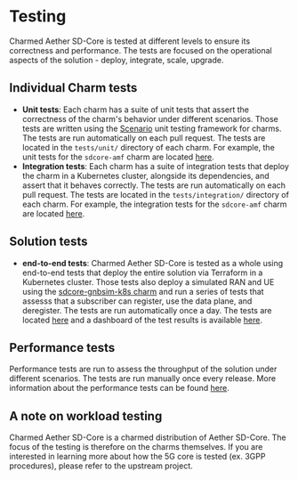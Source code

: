 # Testing

Charmed Aether SD-Core is tested at different levels to ensure its correctness and performance. The tests are focused on the operational aspects of the solution - deploy, integrate, scale, upgrade.

## Individual Charm tests

- **Unit tests**: Each charm has a suite of unit tests that assert the correctness of the charm's behavior under different scenarios. Those tests are written using the [Scenario](https://github.com/canonical/ops-scenario) unit testing framework for charms. The tests are run automatically on each pull request. The tests are located in the `tests/unit/` directory of each charm. For example, the unit tests for the `sdcore-amf` charm are located [here](https://github.com/canonical/sdcore-amf-k8s-operator/tree/main/tests/unit).
- **Integration tests**: Each charm has a suite of integration tests that deploy the charm in a Kubernetes cluster, alongside its dependencies, and assert that it behaves correctly. The tests are run automatically on each pull request. The tests are located in the `tests/integration/` directory of each charm. For example, the integration tests for the `sdcore-amf` charm are located [here](https://github.com/canonical/sdcore-amf-k8s-operator/tree/main/tests/integration).

## Solution tests

- **end-to-end tests**: Charmed Aether SD-Core is tested as a whole using end-to-end tests that deploy the entire solution via Terraform in a Kubernetes cluster. Those tests also deploy a simulated RAN and UE using the [sdcore-gnbsim-k8s charm](https://github.com/canonical/sdcore-gnbsim-k8s-operator/) and run a series of tests that assesss that a subscriber can register, use the data plane, and deregister. The tests are run automatically once a day. The tests are located [here](https://github.com/canonical/sdcore-tests) and a dashboard of the test results is available [here]( https://canonical.github.io/sdcore-tests/).

## Performance tests

Performance tests are run to assess the throughput of the solution under different scenarios. The tests are run manually once every release. More information about the performance tests can be found [here](performance.md).

## A note on workload testing

Charmed Aether SD-Core is a charmed distribution of Aether SD-Core. The focus of the testing is therefore on the charms themselves. If you are interested in learning more about how the 5G core is tested (ex. 3GPP procedures), please refer to the upstream project.
